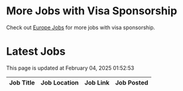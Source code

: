 # More Jobs with Visa Sponsorship

Check out [Europe Jobs](https://github.com/sureshparimi/europejobs#latest-jobs) for more jobs with visa sponsorship.

# Latest Jobs

This page is updated at February 04, 2025 01:52:53

| Job Title | Job Location | Job Link | Job Posted |
| --- | --- | --- | --- |
